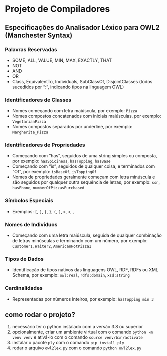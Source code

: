 # Projeto de Compiladores

## Especificações do Analisador Léxico para OWL2 (Manchester Syntax)

### Palavras Reservadas
- SOME, ALL, VALUE, MIN, MAX, EXACTLY, THAT
- NOT
- AND
- OR
- Class, EquivalentTo, Individuals, SubClassOf, DisjointClasses (todos sucedidos por “:”, indicando tipos na linguagem OWL)

### Identificadores de Classes
- Nomes começando com letra maiúscula, por exemplo: `Pizza`
- Nomes compostos concatenados com iniciais maiúsculas, por exemplo: `VegetarianPizza`
- Nomes compostos separados por underline, por exemplo: `Margherita_Pizza`

### Identificadores de Propriedades
- Começando com “has”, seguidos de uma string simples ou composta, por exemplo: `hasSpiciness`, `hasTopping`, `hasBase`
- Começando com “is”, seguidos de qualquer coisa, e terminados com “Of”, por exemplo: `isBaseOf`, `isToppingOf`
- Nomes de propriedades geralmente começam com letra minúscula e são seguidos por qualquer outra sequência de letras, por exemplo: `ssn`, `hasPhone`, `numberOfPizzasPurchased`

### Símbolos Especiais
- Exemplos: `[`, `]`, `{`, `}`, `(`, `)`, `>`, `<`, `,`

### Nomes de Indivíduos
- Começando com uma letra maiúscula, seguida de qualquer combinação de letras minúsculas e terminando com um número, por exemplo: `Customer1`, `Waiter2`, `AmericanHotPizza1`

### Tipos de Dados
- Identificação de tipos nativos das linguagens OWL, RDF, RDFs ou XML Schema, por exemplo: `owl:real`, `rdfs:domain`, `xsd:string`

### Cardinalidades
- Representadas por números inteiros, por exemplo: `hasTopping min 3`

## como rodar o projeto?
1. necessário ter o python instalado com a versão 3.8 ou superior
2. opcionalmente, criar um ambiente virtual com o comando `python -m venv venv` e ativá-lo com o comando `source venv/bin/activate`
3. instalar o pacote `ply` com o comando `pip install ply`
4. rodar o arquivo `owl2lex.py` com o comando `python owl2lex.py`

